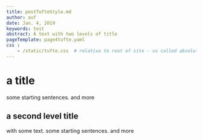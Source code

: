 ```yaml
---
title: postTufteStyle.md
author: auf
date: Jan. 4, 2019
keywords: test
abstract: A text with two levels of title
pageTemplate: page4tufte.yaml
css :
    - /static/tufte.css  # relative to root of site - so called absolute
---
```



# a title

some starting sentences. and more

## a second level title

with some text. some starting sentences. and more
